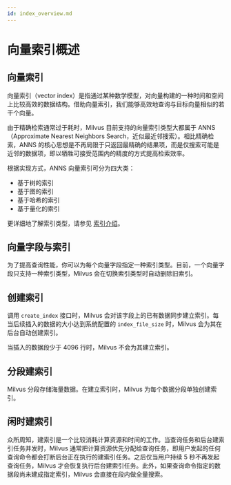 ```yaml
---
id: index_overview.md
---
```


# 向量索引概述

## 向量索引

向量索引（vector index）是指通过某种数学模型，对向量构建的一种时间和空间上比较高效的数据结构。借助向量索引，我们能够高效地查询与目标向量相似的若干个向量。

由于精确检索通常过于耗时，Milvus 目前支持的向量索引类型大都属于 ANNS（Approximate Nearest Neighbors Search，近似最近邻搜索）。相比精确检索，ANNS 的核心思想是不再局限于只返回最精确的结果项，而是仅搜索可能是近邻的数据项，即以牺牲可接受范围内的精度的方式提高检索效率。

根据实现方式，ANNS 向量索引可分为四大类：

- 基于树的索引
- 基于图的索引
- 基于哈希的索引
- 基于量化的索引

更详细地了解索引类型，请参见 [索引介绍](index_types.md)。

## 向量字段与索引

为了提高查询性能，你可以为每个向量字段指定一种索引类型。目前，一个向量字段只支持一种索引类型，Milvus 会在切换索引类型时自动删除旧索引。

## 创建索引

调用 `create_index` 接口时，Milvus 会对该字段上的已有数据同步建立索引。每当后续插入的数据的大小达到系统配置的 `index_file_size` 时，Milvus 会为其在后台自动创建索引。

<div class="alert note">
    当插入的数据段少于 4096 行时，Milvus 不会为其建立索引。
</div>

## 分段建索引

Milvus 分段存储海量数据。在建立索引时，Milvus 为每个数据分段单独创建索引。

## 闲时建索引

众所周知，建索引是一个比较消耗计算资源和时间的工作。当查询任务和后台建索引任务并发时，Milvus 通常把计算资源优先分配给查询任务，即用户发起的任何查询命令都会打断后台正在执行的建索引任务。之后仅当用户持续 5 秒不再发起查询任务，Milvus 才会恢复执行后台建索引任务。此外，如果查询命令指定的数据段尚未建成指定索引，Milvus 会直接在段内做全量搜索。
